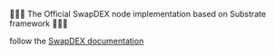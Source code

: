 🚀🚀🚀  The Official SwapDEX node implementation based on Substrate framework  🚀🚀🚀

follow the [SwapDEX documentation](https://docs.swapdex.network/)



